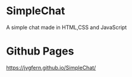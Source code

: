 # SimpleChat
A simple chat made in HTML,CSS and JavaScript

# Github Pages
https://jvgfern.github.io/SimpleChat/
